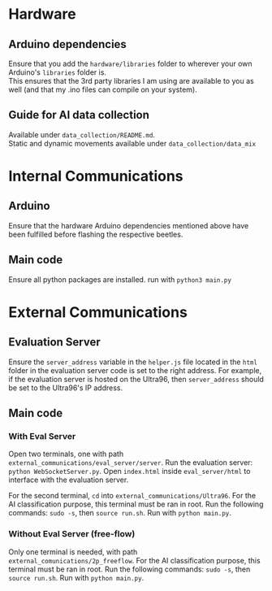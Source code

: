 # Hardware

## Arduino dependencies
Ensure that you add the `hardware/libraries` folder to wherever your own Arduino's `libraries` folder is.  
  This ensures that the 3rd party libraries I am using are available to you as well (and that my .ino files can compile on your system).

## Guide for AI data collection
Available under `data_collection/README.md`.  
  Static and dynamic movements available under `data_collection/data_mix`

# Internal Communications

## Arduino
Ensure that the hardware Arduino dependencies mentioned above have been fulfilled before flashing the respective beetles.

## Main code
Ensure all python packages are installed.
  run with ```python3 main.py```

# External Communications

## Evaluation Server
Ensure the `server_address` variable in the `helper.js` file located in the `html` folder in the evaluation server code is set to the right address.
For example, if the evaluation server is hosted on the Ultra96, then `server_address` should be set to the Ultra96's IP address.

## Main code
### With Eval Server
Open two terminals, one with path `external_communications/eval_server/server`.
Run the evaluation server: `python WebSocketServer.py`.
Open `index.html` inside `eval_server/html` to interface with the evaluation server.

For the second terminal, `cd` into `external_communications/Ultra96`.
For the AI classification purpose, this terminal must be ran in root. Run the following commands: `sudo -s`, then `source run.sh`.
Run with `python main.py`.

### Without Eval Server (free-flow)
Only one terminal is needed, with path `external_comunications/2p_freeflow`.
For the AI classification purpose, this terminal must be ran in root. Run the following commands: `sudo -s`, then `source run.sh`.
Run with `python main.py`.
